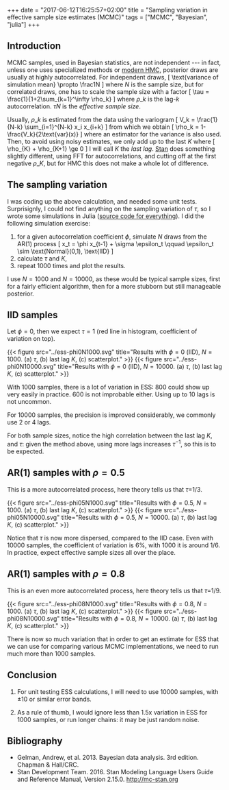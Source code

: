 +++
date = "2017-06-12T16:25:57+02:00"
title = "Sampling variation in effective sample size estimates (MCMC)"
tags = ["MCMC", "Bayesian", "julia"]
+++

## Introduction

MCMC samples, used in Bayesian statistics, are not independent --- in fact, unless one uses specialized methods or [modern HMC](https://arxiv.org/abs/1701.02434), posterior draws are usually at highly autocorrelated. For independent draws,
\[
\text{variance of simulation mean} \propto \frac1N
\]
where $N$ is the sample size, but for correlated draws, one has to scale the sample size with a factor
\[
\tau = \frac{1}{1+2\sum\_{k=1}^\infty \rho\_k}
\]
where $\rho\_k$ is the lag-$k$ autocorrelation. $\tau N$ is the *effective sample size*.

Usually, $\rho\_k$ is estimated from the data using the variogram
\[
V\_k = \frac{1}{N-k} \sum\_{i=1}^{N-k} x\_i x\_{i+k}
\]
from which we obtain
\[
\rho\_k = 1-\frac{V\_k}{2\text{var}(x)}
\]
where an estimator for the variance is also used. Then, to avoid using noisy estimates, we only add up to the last $K$ where
\[
\rho\_{K} + \rho\_{K+1} \ge 0
\]
I will call $K$ the *last lag*. [Stan](http://mc-stan.org/) does something slightly different, using FFT for autocorrelations, and cutting off at the first negative $\rho\_K$, but for HMC this does not make a whole lot of difference.

## The sampling variation

I was coding up the above calculation, and needed some unit tests. Surprisignly, I could not find anything on the sampling variation of $\tau$, so I wrote some simulations in Julia ([source code for everything](../ess-sampling.jl)). I did the following simulation exercise:

1. for a given autocorrelation coefficient $\phi$, simulate $N$ draws from the AR(1) process
\[
x\_t = \phi x_\{t-1} + \sigma \epsilon\_t
\qquad
\epsilon\_t \sim \text{Normal}(0,1), \text{IID}
\]
2. calculate $\tau$ and $K$,
3. repeat 1000 times and plot the results.

I use $N=1000$ and $N=10000$, as these would be typical sample sizes, first for a fairly efficient algorithm, then for a more stubborn but still manageable posterior.

## IID samples

Let $\phi=0$, then we expect $\tau=1$ (red line in histogram, coefficient of variation on top).

{{< figure src="../ess-phi0N1000.svg"
title="Results with $\phi=0$ (IID), $N=1000$. (a) $\tau$, (b) last lag $K$, (c) scatterplot." >}}
{{< figure src="../ess-phi0N10000.svg"
title="Results with $\phi=0$ (IID), $N=10000$. (a) $\tau$, (b) last lag $K$, (c) scatterplot." >}}

With $1000$ samples, there is a lot of variation in ESS: 800 could show up very easily in practice. $600$ is not improbable either. Using up to $10$ lags is not uncommon.

For $10000$ samples, the precision is improved considerably, we commonly use $2$ or $4$ lags.

For both sample sizes, notice the high correlation between the last lag $K$, and $\tau$: given the method above, using more lags increases $\tau^{-1}$, so this is to be expected.

## AR(1) samples with $\rho=0.5$

This is a more autocorrelated process, here theory tells us that $\tau$=1/3.

{{< figure src="../ess-phi05N1000.svg"
title="Results with $\phi=0.5$, $N=1000$. (a) $\tau$, (b) last lag $K$, (c) scatterplot." >}}
{{< figure src="../ess-phi05N10000.svg"
title="Results with $\phi=0.5$, $N=10000$. (a) $\tau$, (b) last lag $K$, (c) scatterplot." >}}

Notice that $\tau$ is now more dispersed, compared to the IID case. Even with 10000 samples, the coefficient of variation is 6%, with 1000 it is around 1/6. In practice, expect effective sample sizes all over the place.

## AR(1) samples with $\rho=0.8$

This is an even more autocorrelated process, here theory tells us that $\tau$=1/9.

{{< figure src="../ess-phi08N1000.svg"
title="Results with $\phi=0.8$, $N=1000$. (a) $\tau$, (b) last lag $K$, (c) scatterplot." >}}
{{< figure src="../ess-phi08N10000.svg"
title="Results with $\phi=0.8$, $N=10000$. (a) $\tau$, (b) last lag $K$, (c) scatterplot." >}}

There is now so much variation that in order to get an estimate for ESS that we can use for comparing various MCMC implementations, we need to run much more than $1000$ samples.

## Conclusion

1. For unit testing ESS calculations, I will need to use 10000 samples, with $\pm10$ or similar error bands.

2. As a rule of thumb, I would ignore less than 1.5x variation in ESS for 1000 samples, or run longer chains: it may be just random noise.

## Bibliography

* Gelman, Andrew, et al. 2013. Bayesian data analysis. 3rd edition. Chapman & Hall/CRC.
* Stan Development Team. 2016. Stan Modeling Language Users Guide and Reference Manual, Version 2.15.0. http://mc-stan.org
